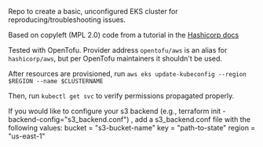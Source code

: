 Repo to create a basic, unconfigured EKS cluster for reproducing/troubleshooting issues.

Based on copyleft (MPL 2.0) code from a tutorial in the [Hashicorp docs](https://developer.hashicorp.com/terraform/tutorials/kubernetes/eks)

Tested with OpenTofu. Provider address `opentofu/aws` is an alias for `hashicorp/aws`, but per OpenTofu maintainers it shouldn't be used.

After resources are provisioned, run `aws eks update-kubeconfig --region $REGION --name $CLUSTERNAME`

Then, run `kubectl get svc` to verify permissions propagated properly.

If you would like to configure your s3 backend (e.g., terraform init -backend-config="s3_backend.conf") , add a s3_backend.conf file with the following values:
    bucket = "s3-bucket-name"
    key    = "path-to-state"
    region = "us-east-1"
